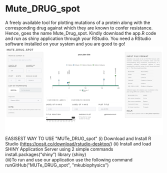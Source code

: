 # Mute_DRUG_spot
A freely available tool for plotting mutations of a protein along with the corresponding drug against which they are known to confer resistance. Hence, goes the name Mute_Drug_spot. 
Kindly download the app.R code and run as shiny application through your RStudio. You need a RStudio software installed on your system and you are good to go!
![Capture_app.png](https://github.com/mkubiophysics/Mute_Drug_spot/blob/main/Capture_app.PNG)
EASISEST WAY TO USE "MUTe_DRUG_spot"
 (i) Download and Install  R Studio (https://posit.co/download/rstudio-desktop/)
 (ii) Install and load SHINY Application Server using 2 simple commands
  install.packages(“shiny”)
  library (shiny)     
(iii)To run and use our application use the following command 
runGitHub("MUTe_DRUG_spot", "mkubiophysics")




